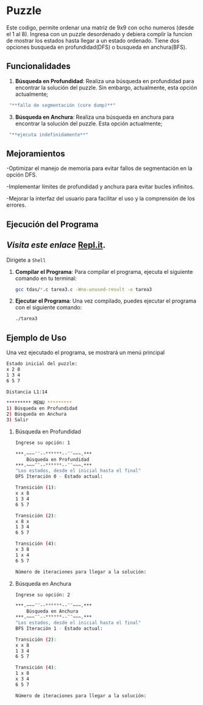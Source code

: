 
# Puzzle
Este codigo, permite ordenar una matriz de 9x9 con ocho numeros (desde el 1 al 8). Ingresa con un puzzle desordenado y debiera complir la funcion de mostrar los estados hasta llegar a un estado ordenado. 
Tiene dos opciones busqueda en profundidad(DFS) o busqueda en anchura(BFS).

## Funcionalidades

1. **Búsqueda en Profundidad**: Realiza una búsqueda en profundidad para encontrar la solución del puzzle. Sin embargo, actualmente, esta opción actualmente;
 ```bash
  "**fallo de segmentación (core dump)**"
 ```
3. **Búsqueda en Anchura**: Realiza una búsqueda en anchura para encontrar la solución del puzzle. Esta opción actualmente;
```bash
 "**ejecuta indefinidamente**"
```
## Mejoramientos

-Optimizar el manejo de memoria para evitar fallos de segmentación en la opción DFS.

-Implementar límites de profundidad y anchura para evitar bucles infinitos.

-Mejorar la interfaz del usuario para facilitar el uso y la comprensión de los errores.

## Ejecución del Programa

*Visita este enlace* [Repl.it](https://replit.com/@MAURAGONZALEZ2/Tarea-2-estructura-1#tarea2.c).
---
Dirigete a `Shell`

1. **Compilar el Programa**: Para compilar el programa, ejecuta el siguiente comando en tu terminal:

   ```bash
   gcc tdas/*.c tarea3.c -Wno-unused-result -o tarea3
   ```

2. **Ejecutar el Programa**: Una vez compilado, puedes ejecutar el programa con el siguiente comando:

   ```bash
   ./tarea3
   ```


## Ejemplo de Uso

Una vez ejecutado el programa, se mostrará un menú principal 
```bash
Estado inicial del puzzle:
x 2 8 
1 3 4 
6 5 7 

Distancia L1:14

********* MENU *********
1) Búsqueda en Profundidad
2) Búsqueda en Anchura
3) Salir
```

1. Búsqueda en Profundidad
   ```bash
   Ingrese su opción: 1
   
   ***.~~~¨¨--°°°°°°--¨¨~~~.***
       Búsqueda en Profundidad 
   ***.~~~¨¨--°°°°°°--¨¨~~~.***
   "Los estados, desde el inicial hasta el final"
   DFS Iteración 0 - Estado actual:

   Transición (1):
   x x 8 
   1 3 4 
   6 5 7 

   Transición (2):
   x 8 x 
   1 3 4 
   6 5 7 

   Transición (4):
   x 3 8 
   1 x 4 
   6 5 7 

   Número de iteraciones para llegar a la solución:
   
3. Búsqueda en Anchura
   ```bash
   Ingrese su opción: 2
   
   ***.~~~¨¨--°°°°°°--¨¨~~~.***
       Búsqueda en Anchura 
   ***.~~~¨¨--°°°°°°--¨¨~~~.***
   "Los estados, desde el inicial hasta el final"
   BFS Iteración 1 - Estado actual:

   Transición (2):
   x x 8 
   1 3 4 
   6 5 7 

   Transición (4):
   1 x 8 
   x 3 4 
   6 5 7 

   Número de iteraciones para llegar a la solución: